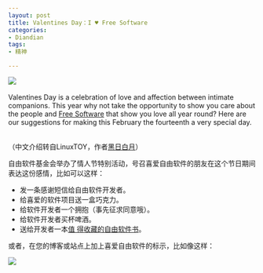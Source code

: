 ```yaml
---
layout: post
title: Valentines Day：I ♥ Free Software
categories:
- Diandian
tags:
- 精神

---
```

<img src="http://m1.img.srcdd.com/farm4/d/2012/0627/10/D2BEF50E60619F68254E610109132BA1_B500_900_500_83.PNG" />
<br />
<br />Valentines Day is a celebration of love and affection between intimate companions. This year why not take the opportunity to show you care about the people and
<a href="http://www.fsfe.org/about/basics/freesoftware.en.html">Free Software</a> that show you love all year round? Here are our suggestions for making this February the fourteenth a very special day.
<br />
<br />
<p>（中文介绍转自LinuxTOY，作者<a title="Postsby 黑日白月" href="http://linuxtoy.org/archives/author/lovenemesis/">黑日白月</a>）</p>
<p>自由软件基金会举办了情人节特别活动，号召喜爱自由软件的朋友在这个节日期间表达这份感情，比如可以这样：</p>
<ul>
 <li>发一条感谢短信给自由软件开发者。</li>
 <li>给喜爱的软件项目送一盒巧克力。</li>
 <li>给软件开发者一个拥抱（事先征求同意哦）。</li>
 <li>给软件开发者买杯啤酒。</li>
 <li>送给开发者一本<a href="http://www.fsfe.org/campaigns/valentine-2010/">值 得收藏的自由软件书</a>。</li>
</ul>或者，在您的博客或站点上加上喜爱自由软件的标示，比如像这样：
<p><a href="http://fsfe.org/campaigns/valentine-2010/valentine-2010.html"><img src="http://m1.img.srcdd.com/farm4/d/2012/0627/10/E57D0A7A98454821C08B4316C10227BF_B500_900_468_60.PNG" /></a></p>